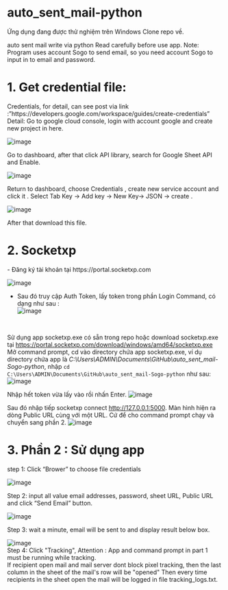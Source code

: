 # auto_sent_mail-python
Ứng dụng đang được thử nghiệm trên Windows
Clone repo về.

auto sent mail write via python
Read carefully before use app.
Note: Program uses account Sogo to send email, so you need account Sogo to input in to email 
and password.
<h1>1. Get credential file:</h1>
Credentials, for detail, can see post via link :”https://developers.google.com/workspace/guides/create-credentials”
Detail:
Go to google cloud console, login with account google and create new project in here.

![image](https://github.com/botsamqntdata/auto_sent_mail-python/assets/128407982/47f47af8-6937-467a-b475-20beee0b28ca)

Go to dashboard, after that click API library, search for Google Sheet API and Enable.

![image](https://github.com/botsamqntdata/auto_sent_mail-python/assets/128407982/6dc8f04b-3a14-48a7-aeab-7954226baeac)

Return to dashboard, choose Credentials , create new service account and click it .
Select Tab Key -> Add key -> New Key-> JSON -> create .

![image](https://github.com/botsamqntdata/auto_sent_mail-python/assets/128407982/9f3008f5-c405-4b2f-a98c-0a3b51fe297b)

After that download this file.
<h1>2. Socketxp</h1>
- Đăng ký tài khoản tại https://portal.socketxp.com<br>

![image](https://github.com/goldenspring6622/auto_sent_mail-Sogo-python/assets/79317931/fd675e09-51f8-4409-9d35-4e985b4369db)

- Sau đó truy cập Auth Token, lấy token trong phần Login Command, có dạng như sau :<br>
![image](https://github.com/goldenspring6622/auto_sent_mail-Sogo-python/assets/79317931/8ca639ed-7e19-4c74-bec5-3b0ce64c5cfc)
<br>

Sử dụng app socketxp.exe có sẵn trong repo hoặc download socketxp.exe tại https://portal.socketxp.com/download/windows/amd64/socketxp.exe<br>
Mở command prompt, cd vào directory chứa app socketxp.exe, ví dụ directory chứa app là <i>C:\Users\ADMIN\Documents\GitHub\auto_sent_mail-Sogo-python</i>, nhập <code>cd C:\Users\ADMIN\Documents\GitHub\auto_sent_mail-Sogo-python</code> như sau:<br> 
![image](https://github.com/goldenspring6622/auto_sent_mail-Sogo-python/assets/79317931/b41804c1-8663-4e23-983c-d0561c6ff223)

Nhập hết token vừa lấy vào rồi nhấn Enter.
![image](https://github.com/goldenspring6622/auto_sent_mail-Sogo-python/assets/79317931/e7563b93-99d2-4730-b9b5-22df88294a2e)

Sau đó nhập tiếp socketxp connect http://127.0.0.1:5000. Màn hình hiện ra dòng Public URL cùng với một URL. Cứ để cho command prompt chạy và chuyển sang phần 2.
![image](https://github.com/goldenspring6622/auto_sent_mail-Sogo-python/assets/79317931/8df46d02-7b13-4b2d-bcaf-542416f4095d)

<h1>3. Phần 2 : Sử dụng app</h1>

step 1: Click “Brower” to choose file credentials

![image](https://github.com/goldenspring6622/auto_sent_mail-Sogo-python/assets/79317931/a738f28a-62ed-413b-9fc7-e8c5dff86c2e)

Step 2: input all value email addresses, password, sheet URL, Public URL and click “Send Email” button.

![image](https://github.com/goldenspring6622/auto_sent_mail-Sogo-python/assets/79317931/e2313c85-d1d6-4470-ba1c-d05dec5b740d)


Step 3: wait a minute, email will be sent to and display result below box.

![image](https://github.com/goldenspring6622/auto_sent_mail-Sogo-python/assets/79317931/87bf8136-8c8c-4858-a6e5-c5f7048b827c)
 <br>Step 4: Click "Tracking", Attention : App and command prompt in part 1 must be running while tracking.<br>
If recipient open mail and mail server dont block pixel tracking, then the last column in the sheet of the mail's row will be "opened"
Then every time recipients in the sheet open the mail will be logged in file tracking_logs.txt.
